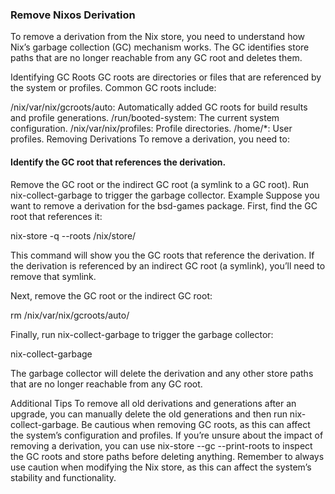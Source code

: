 ### Remove Nixos Derivation
To remove a derivation from the Nix store, you need to understand how Nix’s garbage collection (GC) mechanism works. The GC identifies store paths that are no longer reachable from any GC root and deletes them.

Identifying GC Roots
GC roots are directories or files that are referenced by the system or profiles. Common GC roots include:

/nix/var/nix/gcroots/auto: Automatically added GC roots for build results and profile generations.
/run/booted-system: The current system configuration.
/nix/var/nix/profiles: Profile directories.
/home/*: User profiles.
Removing Derivations
To remove a derivation, you need to:

#### Identify the GC root that references the derivation.
Remove the GC root or the indirect GC root (a symlink to a GC root).
Run nix-collect-garbage to trigger the garbage collector.
Example
Suppose you want to remove a derivation for the bsd-games package. First, find the GC root that references it:

nix-store -q --roots /nix/store/<derivation-path>

This command will show you the GC roots that reference the derivation. If the derivation is referenced by an indirect GC root (a symlink), you’ll need to remove that symlink.

Next, remove the GC root or the indirect GC root:

rm /nix/var/nix/gcroots/auto/<gc-root-symlink>

Finally, run nix-collect-garbage to trigger the garbage collector:

nix-collect-garbage

The garbage collector will delete the derivation and any other store paths that are no longer reachable from any GC root.

Additional Tips
To remove all old derivations and generations after an upgrade, you can manually delete the old generations and then run nix-collect-garbage.
Be cautious when removing GC roots, as this can affect the system’s configuration and profiles.
If you’re unsure about the impact of removing a derivation, you can use nix-store --gc --print-roots to inspect the GC roots and store paths before deleting anything.
Remember to always use caution when modifying the Nix store, as this can affect the system’s stability and functionality.
